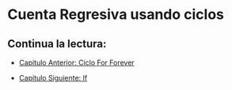 # Cuenta Regresiva usando ciclos

## Continua la lectura:
- [Capitulo Anterior: Ciclo For Forever](./../15_For-Forever)                                                                 

- [Capitulo Siguiente: If](./../17_If)

